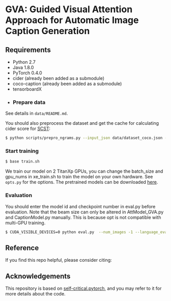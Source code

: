 # GVA: Guided Visual Attention Approach for Automatic Image Caption Generation
## Requirements

- Python 2.7
- Java 1.8.0
- PyTorch 0.4.0
- cider (already been added as a submodule)
- coco-caption (already been added as a submodule)
- tensorboardX
- ### Prepare data

See details in `data/README.md`.

You should also preprocess the dataset and get the cache for calculating cider score for [SCST](https://arxiv.org/abs/1612.00563):

```bash
$ python scripts/prepro_ngrams.py --input_json data/dataset_coco.json --dict_json data/cocotalk_attr.json --output_pkl data/coco-train-new --split train
```
### Start training

```bash
$ base train.sh
```
We train our model on 2 TitanXp GPUs, you can change the batch_size and gpu_nums in xe_train.sh  to train the model on your own hardware.
See `opts.py` for the options. The pretrained models can be downloaded [here](https://drive.google.com/open?id=1-JRl_3Vf0tzyOgEwfCH6yNDIdCyobNvH).


### Evaluation
You should enter the model id and checkpoint number in eval.py before evaluation. Note that the beam size can only be altered in AttModel_GVA.py and CaptionModel.py manually. This is because opt is not compatible with multi-GPU training.
```bash
$ CUDA_VISIBLE_DEVICES=0 python eval.py  --num_images -1 --language_eval 1 --batch_size 100 --split test
```



## Reference

If you find this repo helpful, please consider citing:



## Acknowledgements

This repository is based on [self-critical.pytorch](https://github.com/ruotianluo/self-critical.pytorch), and you may refer to it for more details about the code.
